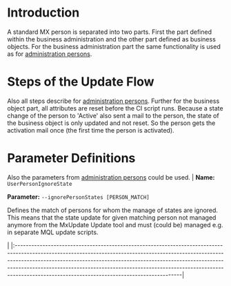 

# Introduction #

A standard MX person is separated into two parts. First the part defined within
the business administration and the other part defined as business objects. For
the business administration part the same functionality is used as for
[administration persons](CI_User_PersonAdmin.md).

# Steps of the Update Flow #
Also all steps describe for [administration persons](CI_User_PersonAdmin.md).
Further for the business object part, all attributes are reset before the CI
script runs. Because a state change of the person to 'Active' also sent a mail
to the person, the state of the business object is only updated and not reset.
So the person gets the activation mail once (the first time the person is
activated).

# Parameter Definitions #
Also the parameters from [administration persons](CI_User_PersonAdmin.md) could be
used.
| **Name:** `UserPersonIgnoreState`            <p><b>Parameter:</b> <code>--ignorePersonStates [PERSON_MATCH]</code> </p><p>Defines the match of persons for whom the manage of states are ignored. This means that the state update for given matching person not managed anymore from the MxUpdate Update tool and must (could be) managed e.g. in separate MQL update scripts.</p> |
|:------------------------------------------------------------------------------------------------------------------------------------------------------------------------------------------------------------------------------------------------------------------------------------------------------------------------------------------------------------------------------------|